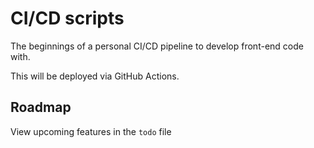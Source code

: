 # CI/CD scripts

The beginnings of a personal CI/CD pipeline to develop front-end code with.

This will be deployed via GitHub Actions.

## Roadmap

View upcoming features in the `todo` file